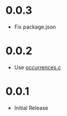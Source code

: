 
# 0.0.3

  * Fix package.json

# 0.0.2

  * Use [occurrences.c](https://github.com/stephenmathieson/occurrences.c)

# 0.0.1

  * Initial Release
